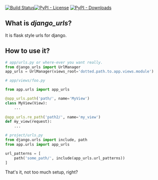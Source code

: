 [![Build Status](https://travis-ci.org/isik-kaplan/django_urls.svg?branch=master)](https://travis-ci.org/isik-kaplan/django_urls)[![PyPI - License](https://img.shields.io/pypi/l/django-urls.svg)](https://pypi.org/project/django-urls/)
[![PyPI - Downloads](https://img.shields.io/pypi/dm/django-urls.svg)](https://pypi.org/project/django-urls/)
 
## What is *django_urls*?

It is flask style urls for django. 

## How to use it?

````python
# app/urls.py or where-ever you want really.
from django_urls import UrlManager
app_urls = UrlManager(views_root='dotted.path.to.app.views.module')
````

````python
# app/views/foo.py

from app.urls import app_urls

@app_urls.path('path/', name='MyView')
class MyView(View):
    ...
    
@app_urls.re_path('path2/', name='my_view')
def my_view(request):
    ...    
````

````python
# project/urls.py
from django.urls import include, path
from app.urls import app_urls

url_patterns = [
    path('some_path/', include(app_urls.url_patterns))
]
````


That's it, not too much setup, right?
